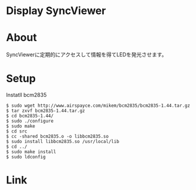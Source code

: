 Display SyncViewer
=============

# About

SyncViewerに定期的にアクセスして情報を得てLEDを発光させます。

# Setup

Instatll bcm2835

```
$ sudo wget http://www.airspayce.com/mikem/bcm2835/bcm2835-1.44.tar.gz
$ tar zxvf bcm2835-1.44.tar.gz
$ cd bcm2835-1.44/
$ sudo ./configure
$ sudo make
$ cd src
$ cc -shared bcm2835.o -o libbcm2835.so
$ sudo install libbcm2835.so /usr/local/lib
$ cd ../
$ sudo make install
$ sudo ldconfig
```

# Link


